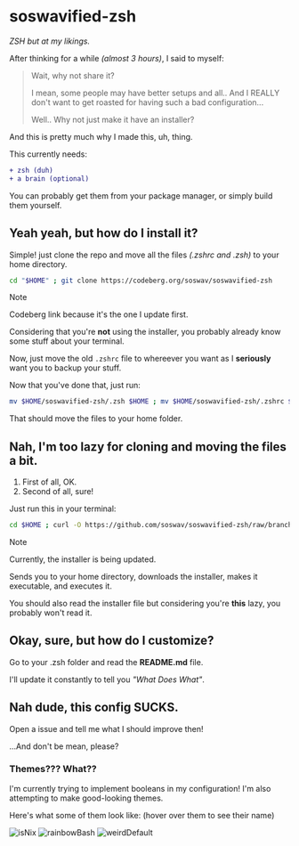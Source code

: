 # soswavified-zsh
*ZSH but at my likings.*

After thinking for a while *(almost 3 hours)*, I said to myself:
> Wait, why not share it?
>
> I mean, some people may have better setups and all.. And I REALLY don't want to get roasted for having such a bad configuration...
>
> Well.. Why not just make it have an installer?

And this is pretty much why I made this, uh, thing.

This currently needs:
```diff
+ zsh (duh)
+ a brain (optional)
```
You can probably get them from your package manager, or simply build them yourself.

## Yeah yeah, but how do I install it?
Simple! just clone the repo and move all the files *(.zshrc and .zsh)* to your home directory. 

```sh
cd "$HOME" ; git clone https://codeberg.org/soswav/soswavified-zsh
```
>[!NOTE]
>Codeberg link because it's the one I update first.

Considering that you're **not** using the installer, you probably already know some stuff about your terminal.

Now, just move the old `.zshrc` file to whereever you want as I **seriously** want you to backup your stuff.

Now that you've done that, just run:
```sh
mv $HOME/soswavified-zsh/.zsh $HOME ; mv $HOME/soswavified-zsh/.zshrc $HOME
```
That should move the files to your home folder.

## Nah, I'm too lazy for cloning and moving the files a bit.
1. First of all, OK.
2. Second of all, sure!

Just run this in your terminal:
```sh
cd $HOME ; curl -O https://github.com/soswav/soswavified-zsh/raw/branch/main/installer.sh ; chmod +x installer.sh ; ./installer.sh
```
>[!NOTE]
>Currently, the installer is being updated.

Sends you to your home directory, downloads the installer, makes it executable, and executes it. 

You should also read the installer file but considering you're **this** lazy, you probably won't read it.

## Okay, sure, but how do I customize?
Go to your .zsh folder and read the **README.md** file.

I'll update it constantly to tell you *"What Does What"*.

## Nah dude, this config SUCKS.
Open a issue and tell me what I should improve then! 

...And don't be mean, please?

### Themes??? What??
I'm currently trying to implement booleans in my configuration! I'm also attempting to make good-looking themes.

Here's what some of them look like: (hover over them to see their name)

![isNix](https://github.com/soswav/soswavified-zsh/assets/154848161/4cad895c-2f9b-4ab3-99c5-49ab3aa6055d)
![rainbowBash](https://github.com/soswav/soswavified-zsh/assets/154848161/21e70784-0c7f-4a60-a3f5-f036ec92906f)
![weirdDefault](https://github.com/soswav/soswavified-zsh/assets/154848161/7ee3007e-66d7-4da1-befb-eaf4f183b370)

